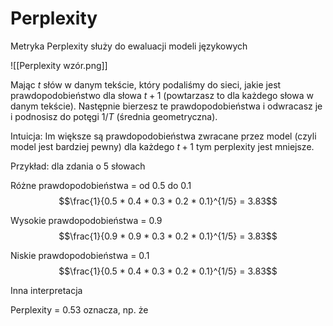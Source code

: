 # Perplexity

Metryka Perplexity służy do ewaluacji modeli językowych

![[Perplexity wzór.png]]

Mając $t$ słów w danym tekście, który podaliśmy do sieci, jakie jest prawdopodobieństwo dla słowa $t+1$ (powtarzasz to dla każdego słowa w danym tekście). Następnie bierzesz te prawdopodobieństwa i odwracasz je i podnosisz do potęgi $1/T$ (średnia geometryczna).

Intuicja: Im większe są prawdopodobieństwa zwracane przez model (czyli model jest bardziej pewny) dla każdego $t+1$ tym perplexity jest mniejsze.

Przykład: dla zdania o 5 słowach

Różne prawdopodobieństwa = od 0.5 do 0.1
$$\frac{1}{0.5 * 0.4 * 0.3 * 0.2 * 0.1}^{1/5} = 3.83$$

Wysokie prawdopodobieństwa = 0.9
$$\frac{1}{0.9 * 0.9 * 0.3 * 0.2 * 0.1}^{1/5} = 3.83$$

Niskie prawdopodobieństwa = 0.1
$$\frac{1}{0.5 * 0.4 * 0.3 * 0.2 * 0.1}^{1/5} = 3.83$$


Inna interpretacja

Perplexity = 0.53 oznacza, np. że 